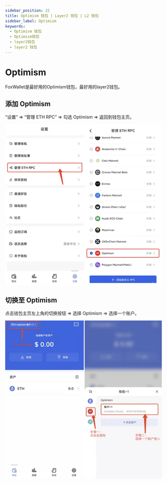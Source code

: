 ```yaml
---
sidebar_position: 22
title: Optimism 钱包 | Layer2 钱包 | L2 钱包
sidebar_label: Optimism
keywords:
  - Optimism 钱包
  - Optimism钱包
  - layer2钱包
  - layer2 钱包
---
```


# Optimism

FoxWallet是最好用的Optimism钱包，最好用的layer2钱包。

## 添加 Optimism

“设置” => “管理 ETH RPC” => 勾选 Optimism => 返回到钱包主页。

![](../img/add-op.webp)

## 切换至 Optimism

点击钱包主页左上角的切换按钮 => 选择 Optimism => 选择一个账户。

![](../img/switch-op.webp)